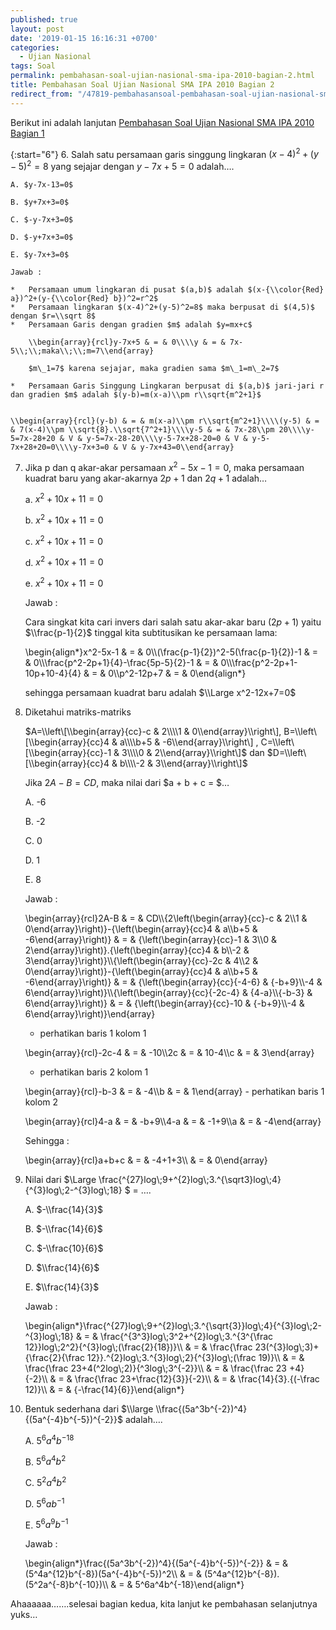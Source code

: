 ```yaml
---
published: true
layout: post
date: '2019-01-15 16:16:31 +0700'
categories:
  - Ujian Nasional
tags: Soal
permalink: pembahasan-soal-ujian-nasional-sma-ipa-2010-bagian-2.html
title: Pembahasan Soal Ujian Nasional SMA IPA 2010 Bagian 2
redirect_from: "/47819-pembahasansoal-pembahasan-soal-ujian-nasional-sma-ipa-2010-bagian-2.html"
---
```

Berikut ini adalah lanjutan [Pembahasan Soal Ujian Nasional SMA IPA 2010 Bagian 1]({{site.baseurl}}/pembahasan-soal-ujian-nasional-sma-ipa-2010-bagian-1.html)

{:start="6"}
6.  Salah satu persamaan garis singgung lingkaran $(x-4)^2+(y-5)^2=8$ yang sejajar dengan $y-7x+5=0$ adalah….
    
    A. $y-7x-13=0$
    
    B. $y+7x+3=0$
    
    C. $-y-7x+3=0$
    
    D. $-y+7x+3=0$
    
    E. $y-7x+3=0$
    
    Jawab :
    
    *   Persamaan umum lingkaran di pusat $(a,b)$ adalah $(x-{\\color{Red} a})^2+(y-{\\color{Red} b})^2=r^2$
    *   Persamaan lingkaran $(x-4)^2+(y-5)^2=8$ maka berpusat di $(4,5)$ dengan $r=\\sqrt 8$
    *   Persamaan Garis dengan gradien $m$ adalah $y=mx+c$
        
        \\begin{array}{rcl}y-7x+5 & = & 0\\\\y & = & 7x-5\\;\\;maka\\;\\;m=7\\end{array}
        
        $m\_1=7$ karena sejajar, maka gradien sama $m\_1=m\_2=7$
        
    *   Persamaan Garis Singgung Lingkaran berpusat di $(a,b)$ jari-jari r dan gradien $m$ adalah $(y-b)=m(x-a)\\pm r\\sqrt{m^2+1}$
        
    
    \\begin{array}{rcl}(y-b) & = & m(x-a)\\pm r\\sqrt{m^2+1}\\\\(y-5) & = & 7(x-4)\\pm \\sqrt{8}.\\sqrt{7^2+1}\\\\y-5 & = & 7x-28\\pm 20\\\\y-5=7x-28+20 & V & y-5=7x-28-20\\\\y-5-7x+28-20=0 & V & y-5-7x+28+20=0\\\\y-7x+3=0 & V & y-7x+43=0\\end{array}
    
7.  Jika p dan q akar-akar persamaan $x^2-5x-1=0$, maka persamaan kuadrat baru yang akar-akarnya $2p+1$ dan $2q+1$ adalah…
    
    a. $x^2+10x+11=0$
    
    b. $x^2+10x+11=0$
    
    c. $x^2+10x+11=0$
    
    d. $x^2+10x+11=0$
    
    e. $x^2+10x+11=0$
    
    Jawab :
    
    Cara singkat kita cari invers dari salah satu akar-akar baru $(2p+1)$ yaitu $\\frac{p-1}{2}$ tinggal kita subtitusikan ke persamaan lama:
    
    \\begin{align\*}x^2-5x-1 & = & 0\\\\(\\frac{p-1}{2})^2-5(\\frac{p-1}{2})-1 & = & 0\\\\\\frac{p^2-2p+1}{4}-\\frac{5p-5}{2}-1 & = & 0\\\\\\frac{p^2-2p+1-10p+10-4}{4} & = & 0\\\\p^2-12p+7 & = & 0\\end{align\*}
    
    sehingga persamaan kuadrat baru adalah $\\Large x^2-12x+7=0$
    
8.  Diketahui matriks-matriks
    
    $A=\\left\[\\begin{array}{cc}-c & 2\\\\1 & 0\\end{array}\\right\], B=\\left\[\\begin{array}{cc}4 & a\\\\b+5 & -6\\end{array}\\right\] , C=\\left\[\\begin{array}{cc}-1 & 3\\\\0 & 2\\end{array}\\right\]$ dan $D=\\left\[\\begin{array}{cc}4 & b\\\\-2 & 3\\end{array}\\right\]$
    
    Jika $2A-B = CD$, maka nilai dari $a + b + c = $…
    
    A. -6
    
    B. -2
    
    C. 0
    
    D. 1
    
    E. 8
    
    Jawab :
    
    \\begin{array}{rcl}2A-B & = & CD\\\\{2\\left(\\begin{array}{cc}-c & 2\\\\1 & 0\\end{array}\\right)}-{\\left(\\begin{array}{cc}4 & a\\\\b+5 & -6\\end{array}\\right)} & = & {\\left(\\begin{array}{cc}-1 & 3\\\\0 & 2\\end{array}\\right)}.{\\left(\\begin{array}{cc}4 & b\\\\-2 & 3\\end{array}\\right)}\\\\{\\left(\\begin{array}{cc}-2c & 4\\\\2 & 0\\end{array}\\right)}-{\\left(\\begin{array}{cc}4 & a\\\\b+5 & -6\\end{array}\\right)} & = & {\\left(\\begin{array}{cc}{-4-6} & {-b+9}\\\\-4 & 6\\end{array}\\right)}\\\\{\\left(\\begin{array}{cc}{-2c-4} & {4-a}\\\\{-b-3} & 6\\end{array}\\right)} & = & {\\left(\\begin{array}{cc}-10 & {-b+9}\\\\-4 & 6\\end{array}\\right)}\\end{array}
    
    *   perhatikan baris 1 kolom 1
    
    \\begin{array}{rcl}-2c-4 & = & -10\\\\2c & = & 10-4\\\\c & = & 3\\end{array}
    
    *   perhatikan baris 2 kolom 1
    
    \\begin{array}{rcl}-b-3 & = & -4\\\\b & = & 1\\end{array} - perhatikan baris 1 kolom 2
    
    \\begin{array}{rcl}4-a & = & -b+9\\\\4-a & = & -1+9\\\\a & = & -4\\end{array}
    
    Sehingga :
    
    \\begin{array}{rcl}a+b+c & = & -4+1+3\\\\ & = & 0\\end{array}
    
9.  Nilai dari $\\Large \\frac{^{27}log\\;9+^{2}log\\;3.^{\\sqrt3}log\\;4}{^{3}log\\;2-^{3}log\\;18} $ = ….
    
    A. $-\\frac{14}{3}$
    
    B. $-\\frac{14}{6}$
    
    C. $-\\frac{10}{6}$
    
    D. $\\frac{14}{6}$
    
    E. $\\frac{14}{3}$
    
    Jawab :
    
    \\begin{align\*}\\frac{^{27}log\\;9+^{2}log\\;3.^{\\sqrt{3}}log\\;4}{^{3}log\\;2-^{3}log\\;18} & = & \\frac{^{3^3}log\\;3^2+^{2}log\\;3.^{3^{\\frac 12}}log\\;2^2}{^{3}log\\;(\\frac{2}{18})}\\\\ & = & \\frac{\\frac 23(^{3}log\\;3)+{\\frac{2}{\\frac 12}}.^{2}log\\;3.^{3}log\\;2}{^{3}log\\;(\\frac 19)}\\\\ & = & \\frac{\\frac 23+4(^2log\\;2)}{^3log\\;3^{-2}}\\\\ & = & \\frac{\\frac 23 +4}{-2}\\\\ & = & \\frac{\\frac 23+\\frac{12}{3}}{-2}\\\\ & = & \\frac{14}{3}.{(-\\frac 12)}\\\\ & = & {-\\frac{14}{6}}\\end{align\*}
    
10. Bentuk sederhana dari $\\large \\frac{(5a^3b^{-2})^4}{(5a^{-4}b^{-5})^{-2}}$ adalah….
    
    A. $5^6a^4b^{-18}$
    
    B. $5^6a^4b^2$
    
    C. $5^2a^4b^2$
    
    D. $5^6ab^{-1}$
    
    E. $5^6a^9b^{-1}$
    
    Jawab :
    
    \\begin{align\*}\\frac{(5a^3b^{-2})^4}{(5a^{-4}b^{-5})^{-2}} & = & (5^4a^{12}b^{-8})(5a^{-4}b^{-5})^2\\\\ & = & (5^4a^{12}b^{-8}).(5^2a^{-8}b^{-10})\\\\ & = & 5^6a^4b^{-18}\\end{align\*}
    

Ahaaaaaa…….selesai bagian kedua, kita lanjut ke pembahasan selanjutnya yuks…
